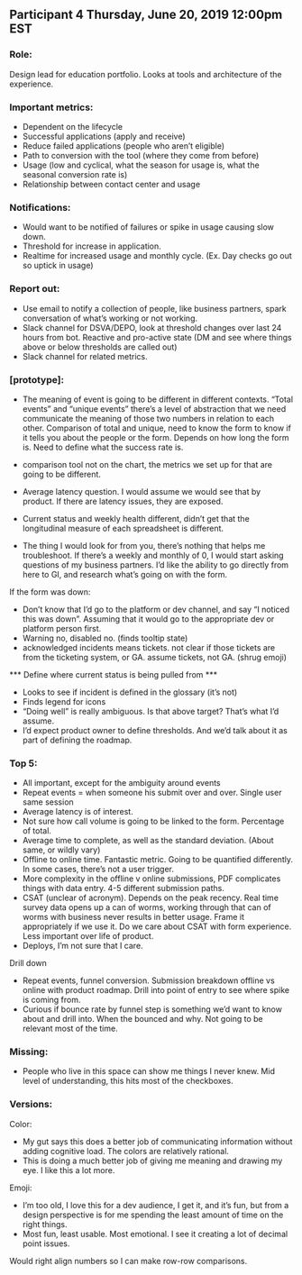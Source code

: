 ## Participant 4 Thursday, June 20, 2019 12:00pm EST

### Role:
Design lead for education portfolio. Looks at tools and architecture of the experience. 

### Important metrics:
- Dependent on the lifecycle
- Successful applications (apply and receive) 
- Reduce failed applications (people who aren’t eligible) 
- Path to conversion with the tool (where they come from before) 
- Usage (low and cyclical, what the season for usage is, what the seasonal conversion rate is) 
- Relationship between contact center and usage

### Notifications:
- Would want to be notified of failures or spike in usage causing slow down. 
- Threshold for increase in application. 
- Realtime for increased usage and monthly cycle. (Ex. Day checks go out so uptick in usage) 

### Report out:
- Use email to notify a collection of people, like business partners, spark conversation of what’s working or not working. 
- Slack channel for DSVA/DEPO, look at threshold changes over last 24 hours from bot. Reactive and pro-active state (DM and see where things above or below thresholds are called out)
- Slack channel for related metrics. 

### [prototype]:
- The meaning of event is going to be different in different contexts. “Total events” and “unique events” there’s a level of abstraction that we need communicate the meaning of those two numbers in relation to each other. Comparison of total and unique, need to know the form to know if it tells you about the people or the form. Depends on how long the form is. Need to define what the success rate is. 

- comparison tool not on the chart, the metrics we set up for that are going to be different.
- Average latency question. I would assume we would see that by product. If there are latency issues, they are exposed. 
- Current status and weekly health different, didn’t get that the longitudinal measure of each spreadsheet is different. 
- The thing I would look for from you, there’s nothing that helps me troubleshoot. If there’s a weekly and monthly of 0, I would start asking questions of my business partners. I’d like the ability to go directly from here to GI, and research what’s going on with the form. 

If the form was down:
- Don’t know that I’d go to the platform or dev channel, and say “I noticed this was down”. Assuming that it would go to the appropriate dev or platform person first. 
- Warning no, disabled no. (finds tooltip state) 
- acknowledged incidents means tickets. not clear if those tickets are from the ticketing system, or GA. assume tickets, not GA. (shrug emoji) 

*** Define where current status is being pulled from ***

- Looks to see if incident is defined in the glossary (it’s not)
- Finds legend for icons
- “Doing well” is really ambiguous. Is that above target? That’s what I’d assume. 
- I’d expect product owner to define thresholds. And we’d talk about it as part of defining the roadmap. 

### Top 5: 
- All important, except for the ambiguity around events
- Repeat events = when someone his submit over and over. Single user same session
- Average latency is of interest. 
- Not sure how call volume is going to be linked to the form. Percentage of total. 
- Average time to complete, as well as the standard deviation. (About same, or wildly vary)
- Offline to online time. Fantastic metric. Going to be quantified differently. In some cases, there’s not a user trigger. 
- More complexity in the offline v online submissions, PDF complicates things with data entry. 4-5 different submission paths. 
- CSAT (unclear of acronym). Depends on the peak recency. Real time survey data opens up a can of worms, working through that can of worms with business never results in better usage. Frame it appropriately if we use it. Do we care about CSAT with form experience. Less important over life of product. 
- Deploys, I’m not sure that I care. 

Drill down
- Repeat events, funnel conversion. Submission breakdown offline vs online with product roadmap. Drill into point of entry to see where spike is coming from. 
- Curious if bounce rate by funnel step is something we’d want to know about and drill into. When the bounced and why. Not going to be relevant most of the time. 

### Missing:
- People who live in this space can show me things I never knew. Mid level of understanding, this hits most of the checkboxes. 

### Versions:
Color:
- My gut says this does a better job of communicating information without adding cognitive load. The colors are relatively rational. 
- This is doing a much better job of giving me meaning and drawing my eye. I like this a lot more. 

Emoji:
- I’m too old, I love this for a dev audience, I get it, and it’s fun, but from a design perspective is for me spending the least amount of time on the right things. 
- Most fun, least usable. Most emotional. I see it creating a lot of decimal point issues. 

Would right align numbers so I can make row-row comparisons. 
